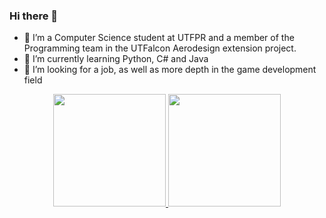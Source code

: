 ### Hi there 👋

- 🔭 I’m a Computer Science student at UTFPR and a member of the Programming team in the UTFalcon Aerodesign extension project.
- 🌱 I’m currently learning Python, C# and Java
- 🤔 I’m looking for a job, as well as more depth in the game development field

<div align="center">
  <a href="https://github.com/lucascsl11">
  <img height="180em" src="https://github-readme-stats.vercel.app/api?username=lucascsl11&show_icons=true&theme=dark&include_all_commits=true&count_private=true"/>
  <img height="180em" src="https://github-readme-stats.vercel.app/api/top-langs/?username=lucascsl11&layout=compact&langs_count=7&theme=dark"/>
</div>
